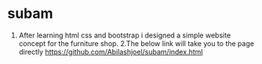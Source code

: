 # subam
1. After learning html css and bootstrap i designed a simple website concept for the furniture shop.
2.The below link will take you to the page directly
 https://github.com/Abilashjoel/subam/index.html
